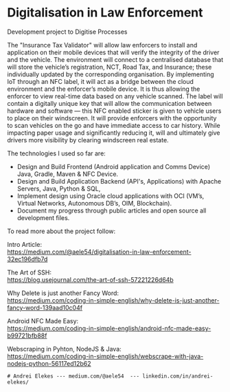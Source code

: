 # Digitalisation in Law Enforcement
Development project to Digitise Processes

The "Insurance Tax Validator" will allow law enforcers to install and application on their mobile devices that will verify the integrity of the driver and the vehicle. The environment will connect to a centralised database that will store the vehicle’s registration, NCT, Road Tax, and Insurance; these individually updated by the corresponding organisation.
By implementing IoT through an NFC label, it will act as a bridge between the cloud environment and the enforcer’s mobile device. It is thus allowing the enforcer to view real-time data based on any vehicle scanned. The label will contain a digitally unique key that will allow the communication between hardware and software — this NFC enabled sticker is given to vehicle users to place on their windscreen. It will provide enforcers with the opportunity to scan vehicles on the go and have immediate access to car history. While impacting paper usage and significantly reducing it, will and ultimately give drivers more visibility by clearing windscreen real estate.

The technologies I used so far are:              
- Design and Build Frontend (Android application and Comms Device) Java, Gradle, Maven & NFC Device.
- Design and Build Application Backend (API's, Applications) with Apache Servers, Java, Python & SQL,
- Implement design using Oracle cloud applications with OCI (VM’s, Virtual Networks, Autonomous DB’s, OIM, Blockchain).                                                                                                                                     
- Document my progress through public articles and open source all development files.

To read more about the project follow:

Intro Article:  
  https://medium.com/@aele54/digitalisation-in-law-enforcement-32ec196dfb7d

The Art of SSH:  
  https://blog.usejournal.com/the-art-of-ssh-57221226d64b
  
Why Delete is just another Fancy Word:  
  https://medium.com/coding-in-simple-english/why-delete-is-just-another-fancy-word-139aad10c04f

Android NFC Made Easy:  
  https://medium.com/coding-in-simple-english/android-nfc-made-easy-b99721bfb88f

Webscraping in Pyhton, NodeJS & Java:  
  https://medium.com/coding-in-simple-english/webscrape-with-java-nodejs-python-56117ed12b62
	
	
	
	# Andrei Elekes --- medium.com/@aele54  --- linkedin.com/in/andrei-elekes/
